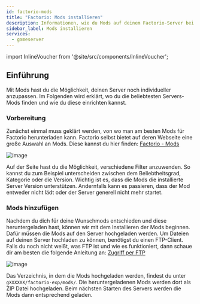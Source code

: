 ```yaml
---
id: factorio-mods
title: "Factorio: Mods installieren"
description: Informationen, wie du Mods auf deinem Factorio-Server bei ZAP-Hosting installieren kannst - ZAP-Hosting.com Dokumentation
sidebar_label: Mods installieren
services:
  - gameserver
---
```


import InlineVoucher from '@site/src/components/InlineVoucher';

## Einführung

Mit Mods hast du die Möglichkeit, deinen Server noch individueller anzupassen. Im Folgenden wird erklärt, wo du die beliebtesten Servers-Mods finden und wie du diese einrichten kannst. 

<InlineVoucher />

### Vorbereitung

Zunächst einmal muss geklärt werden, von wo man am besten Mods für Factorio herunterladen kann. Factorio selbst bietet auf deren Webseite eine große Auswahl an Mods. Diese kannst du hier finden: [Factorio - Mods](https://mods.factorio.com/)

![image](https://screensaver01.zap-hosting.com/index.php/s/4B3kgEJNQmwJi7a/preview)

Auf der Seite hast du die Möglichkeit, verschiedene Filter anzuwenden. So kannst du zum Beispiel unterscheiden zwischen dem Beliebtheitsgrad, Kategorie oder die Version. Wichtig ist es, dass die Mods die installierte Server Version unterstützen. Andernfalls kann es passieren, dass der Mod entweder nicht lädt oder der Server generell nicht mehr startet. 



### Mods hinzufügen

Nachdem du dich für deine Wunschmods entschieden und diese heruntergeladen hast, können wir mit dem Installieren der Mods beginnen. Dafür müssen die Mods auf den Server hochgeladen werden. Um Dateien auf deinen Server hochladen zu können, benötigst du einen FTP-Client. Falls du noch nicht weißt, was FTP ist und wie es funktioniert, dann schaue dir am besten die folgende Anleitung an: [Zugriff per FTP](gameserver-ftpaccess.md)

![image](https://screensaver01.zap-hosting.com/index.php/s/53tXGiW6dAJjYF4/preview)

Das Verzeichnis, in dem die Mods hochgeladen werden, findest du unter `gXXXXXX/factorio-exp/mods/`. Die heruntergeladenen Mods werden dort als ZIP Datei hochgeladen. Beim nächsten Starten des Servers werden die Mods dann entsprechend geladen.
